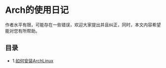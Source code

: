 # Arch的使用日记

  作者水平有限，可能存在一些错误，欢迎大家提出并且纠正，同时，本文内容希望能对您有所帮助。

## 目录
 - 1.[如何安装ArchLinux](https://github.com/Lian-wuhu/ArchLinux/blob/main/%E5%AE%89%E8%A3%85ArchLinux.md)

